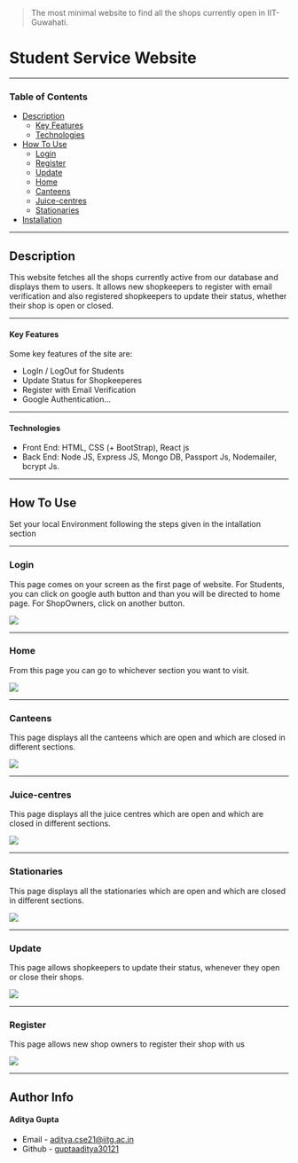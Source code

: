
> The most minimal website to find all the shops currently open in IIT-Guwahati.

# Student Service Website 

---

### Table of Contents


  - [Description](#description)
      - [Key Features](#key-features)
      - [Technologies](#technologies)
  - [How To Use](#how-to-use)
      - [Login](#login)
      - [Register](#register)
      - [Update](#update)
      - [Home](#home)
      - [Canteens](#canteens)
      - [Juice-centres](#juice-centres)
      - [Stationaries](#stationaries)
  - [Installation](#installation)

---

## Description

This website fetches all the shops currently active from our database and displays them to users. It allows new shopkeepers to register
with email verification and also registered shopkeepers to update their status, whether their shop is open or closed.

---

#### Key Features
Some key features of the site are:
- LogIn / LogOut for Students
- Update Status for Shopkeeperes
- Register with Email Verification
- Google Authentication...

---

#### Technologies

- Front End: HTML, CSS (+ BootStrap), React js
- Back End: Node JS, Express JS, Mongo DB, Passport Js, Nodemailer, bcrypt Js.

---

## How To Use

Set your local Environment following the steps given in the intallation section

---

### Login

This page comes on your screen as the first page of website. For Students, you can click on google auth button and than you will be 
directed to home page. For ShopOwners, click on another button.

![](images/signin.jpeg)

---

### Home

From this page you can go to whichever section you want to visit.


![](images/Home.jpeg)

---

### Canteens

This page displays all the canteens which are open and which are closed in different sections.


![](images/canteens.jpeg)

---

### Juice-centres

This page displays all the juice centres which are open and which are closed in different sections.


![](images/juice.jpeg)

---

### Stationaries

This page displays all the stationaries which are open and which are closed in different sections.


![](images/stationary.jpeg)

---

### Update

This page allows shopkeepers to update their status, whenever they open or close their shops.


![](images/update.jpeg)

---

### Register

This page allows new shop owners to register their shop with us

![](images/register.jpeg)

---


## Author Info

#### Aditya Gupta

- Email - [aditya.cse21@iitg.ac.in](mailto:aditya.cse21@iitg.ac.in)
- Github - [guptaaditya30121](https://github.com/guptaaditya30121)
